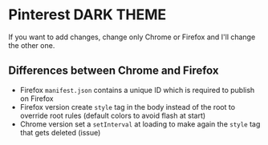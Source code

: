 # Pinterest DARK THEME
If you want to add changes, change only Chrome or Firefox and I'll change the other one.

## Differences between Chrome and Firefox

- Firefox `manifest.json` contains a unique ID which is required to publish on Firefox
- Firefox version create `style` tag in the body instead of the root to override root rules (default colors to avoid flash at start)
- Chrome version set a `setInterval` at loading to make again the `style` tag that gets deleted (issue)